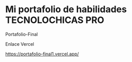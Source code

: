 # Mi portafolio de habilidades TECNOLOCHICAS PRO

Portafolio-Final

Enlace Vercel

https://portafolio-final1.vercel.app/




